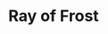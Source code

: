 ---
title: "Ray of Frost"
permalink: /spells/ray-of-frost/
tags:
  - Spell
available_for:
  - Sorcerer
  - Wizard
level: "Cantrip"
school: "Evocation"
range: "60 ft"
comp:
  - V
  - S
attack: "Ranged"
effect: "Cold"
description: |
  A frigid beam of blue-white light streaks toward a creature within range. Make a ranged spell attack against the target. On a hit, it takes 1d8 cold damage, and its speed is reduced by 10 feet until the start of your next turn.

  The spell's damage increases by 1d8 when you reach 5th level (2d8), 11th level (3d8), and 17th level (4d8).
excerpt: "A frigid beam of blue-white light streaks toward a creature within range."
source: "Basic Rules"
---